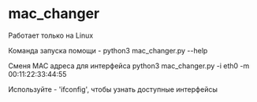 # mac_changer
Работает только на Linux

Команда запуска помощи - python3 mac_changer.py --help

Сменя MAC адреса для интерфейса python3 mac_changer.py -i eth0 -m 00:11:22:33:44:55


Используйте - 'ifconfig', чтобы узнать доступные интерфейсы


